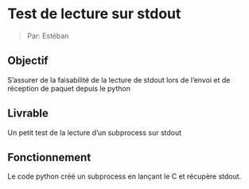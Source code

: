 # Test de lecture sur stdout

> Par: Estéban

## Objectif

S’assurer de la faisabilité de la lecture de stdout lors de l’envoi et de réception de paquet depuis le python

## Livrable

Un petit test de la lecture d’un subprocess sur stdout

## Fonctionnement

Le code python créé un subprocess en lançant le C et récupère stdout.

